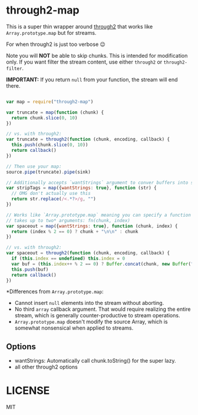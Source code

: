 through2-map
============

This is a super thin wrapper around [through2](http://npm.im/through2) that works like `Array.prototype.map` but for streams.

For when through2 is just too verbose :wink:

Note you will **NOT** be able to skip chunks. This is intended for modification only. If you want filter the stream content, use either `through2` or `through2-filter`.

**IMPORTANT:** If you return `null` from your function, the stream will end there.

```js

var map = require("through2-map")

var truncate = map(function (chunk) {
  return chunk.slice(0, 10)
})

// vs. with through2:
var truncate = through2(function (chunk, encoding, callback) {
  this.push(chunk.slice(0, 10))
  return callback()
})

// Then use your map:
source.pipe(truncate).pipe(sink)

// Additionally accepts `wantStrings` argument to conver buffers into strings
var stripTags = map({wantStrings: true}, function (str) {
  // OMG don't actually use this
  return str.replace(/<.*?>/g, "")
})

// Works like `Array.prototype.map` meaning you can specify a function that
// takes up to two* arguments: fn(chunk, index)
var spaceout = map({wantStrings: true}, function (chunk, index) {
  return (index % 2 == 0) ? chunk + "\n\n" : chunk
})

// vs. with through2:
var spaceout = through2(function (chunk, encoding, callback) {
  if (this.index == undefined) this.index = 0
  var buf = (this.index++ % 2 == 0) ? Buffer.concat(chunk, new Buffer("\n\n")) : chunk
  this.push(buf)
  return callback()
})

```

*Differences from `Array.prototype.map`:
  * Cannot insert `null` elements into the stream without aborting.
  * No third `array` callback argument. That would require realizing the entire stream, which is generally counter-productive to stream operations.
  * `Array.prototype.map` doesn't modify the source Array, which is somewhat nonsensical when applied to streams.

Options
-------

  * wantStrings: Automatically call chunk.toString() for the super lazy.
  * all other through2 options

LICENSE
=======

MIT